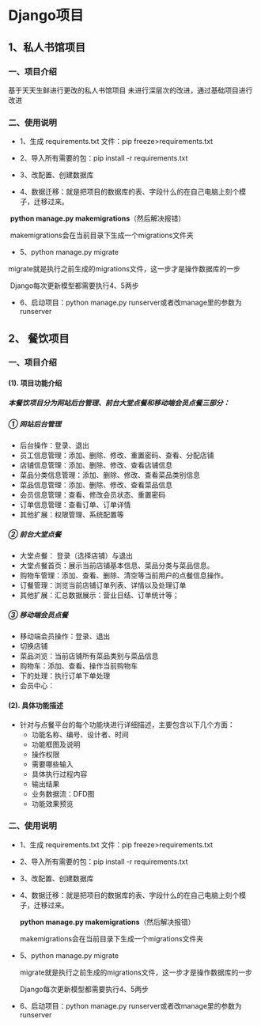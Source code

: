 # Django项目
## 1、私人书馆项目
 ### 一、项目介绍

基于天天生鲜进行更改的私人书馆项目
 未进行深层次的改进，通过基础项目进行改进

### 二、使用说明

- 1、生成 requirements.txt 文件：pip freeze>requirements.txt

- 2、导入所有需要的包：pip install -r requirements.txt

- 3、改配置、创建数据库

- 4、数据迁移：就是把项目的数据库的表、字段什么的在自己电脑上刻个模子，迁移过来。

​			**python manage.py makemigrations**（然后解决报错）

​			makemigrations会在当前目录下生成一个migrations文件夹

- 5、python manage.py migrate

​			migrate就是执行之前生成的migrations文件，这一步才是操作数据库的一步

​			Django每次更新模型都需要执行4、5两步

- 6、启动项目：python manage.py runserver或者改manage里的参数为runserver

 ## 2、 餐饮项目
  ### 一、项目介绍

  #### (1). 项目功能介绍

  ##### 本餐饮项目分为网站后台管理、前台大堂点餐和移动端会员点餐三部分：

  ##### ① 网站后台管理

  - 后台操作：登录、退出
  - 员工信息管理：添加、删除、修改、重置密码、查看、分配店铺
  - 店铺信息管理：添加、删除、修改、查看店铺信息
  - 菜品分类信息管理：添加、删除、修改、查看菜品类别信息
  - 菜品信息管理：添加、删除、修改、查看菜品信息
  - 会员信息管理：查看、修改会员状态、重置密码
  - 订单信息管理：查看订单、订单详情
  - 其他扩展：权限管理、系统配置等

  ##### ② 前台大堂点餐

  - 大堂点餐： 登录（选择店铺）与退出
  - 大堂点餐首页：展示当前店铺基本信息、菜品分类与菜品信息。
  - 购物车管理：添加、查看、删除、清空等当前用户的点餐信息操作。
  - 订餐管理：浏览当前店铺订单列表、详情以及处理订单
  - 其他扩展：汇总数据展示：营业日结、订单统计等；

  ##### ③ 移动端会员点餐

  - 移动端会员操作：登录、退出
  - 切换店铺
  - 菜品浏览：当前店铺所有菜品类别与菜品信息
  - 购物车：添加、查看、操作当前购物车
  - 下的处理：执行订单下单处理
  - 会员中心：

  #### (2). 具体功能描述

  - 针对与点餐平台的每个功能块进行详细描述，主要包含以下几个方面：
    - 功能名称、编号、设计者、时间
    - 功能框图及说明
    - 操作权限
    - 需要哪些输入
    - 具体执行过程内容
    - 输出结果
    - 业务数据流：DFD图
    - 功能效果预览

  ### 二、使用说明

  - 1、生成 requirements.txt 文件：pip freeze>requirements.txt

  - 2、导入所有需要的包：pip install -r requirements.txt

  - 3、改配置、创建数据库

  - 4、数据迁移：就是把项目的数据库的表、字段什么的在自己电脑上刻个模子，迁移过来。

     **python manage.py makemigrations**（然后解决报错）
    
     makemigrations会在当前目录下生成一个migrations文件夹

  - 5、python manage.py migrate

     migrate就是执行之前生成的migrations文件，这一步才是操作数据库的一步
    
     Django每次更新模型都需要执行4、5两步

  - 6、启动项目：python manage.py runserver或者改manage里的参数为runserver
